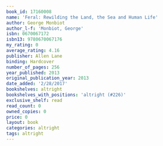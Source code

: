 ```yaml
---
book_id: 17160008
name: 'Feral: Rewilding the Land, the Sea and Human Life'
author: George Monbiot
author_l-f: 'Monbiot, George'
isbn: 0670067172
isbn13: 9780670067176
my_rating: 0
average_rating: 4.16
publisher: Allen Lane
binding: Hardcover
number_of_pages: 256
year_published: 2013
original_publication_year: 2013
date_added: '2/28/2017'
bookshelves: altright
bookshelves_with_positions: 'altright (#226)'
exclusive_shelf: read
read_count: 0
owned_copies: 0
price: 0
layout: book
categories: altright
tags: altright
---
```

